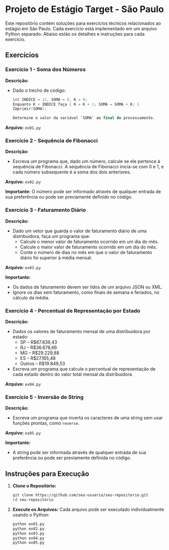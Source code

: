 # Projeto de Estágio Target - São Paulo

Este repositório contém soluções para exercícios técnicos relacionados ao estágio em São Paulo. Cada exercício está implementado em um arquivo Python separado. Abaixo estão os detalhes e instruções para cada exercício.

## Exercícios

### Exercício 1 - Soma dos Números

**Descrição:**
- Dado o trecho de código:
  ```cpp
  int INDICE = 13, SOMA = 0, K = 0;
  Enquanto K < INDICE faça { K = K + 1; SOMA = SOMA + K; }
  Imprimir(SOMA);

  Determine o valor da variável `SOMA` ao final do processamento.

**Arquivo:** `ex01.py`

### Exercício 2 - Sequência de Fibonacci

**Descrição:**
- Escreva um programa que, dado um número, calcule se ele pertence à sequência de Fibonacci. A sequência de Fibonacci inicia-se com 0 e 1, e cada número subsequente é a soma dos dois anteriores.

**Arquivo:** `ex02.py`

**Importante:** O número pode ser informado através de qualquer entrada de sua preferência ou pode ser previamente definido no código.

### Exercício 3 - Faturamento Diário

**Descrição:**
- Dado um vetor que guarda o valor de faturamento diário de uma distribuidora, faça um programa que:
  - Calcule o menor valor de faturamento ocorrido em um dia do mês.
  - Calcule o maior valor de faturamento ocorrido em um dia do mês.
  - Conte o número de dias no mês em que o valor de faturamento diário foi superior à média mensal.

**Arquivo:** `ex03.py`

**Importante:**
- Os dados de faturamento devem ser lidos de um arquivo JSON ou XML.
- Ignore os dias sem faturamento, como finais de semana e feriados, no cálculo da média.

### Exercício 4 - Percentual de Representação por Estado

**Descrição:**
- Dados os valores de faturamento mensal de uma distribuidora por estado:
  - SP – R$67.836,43
  - RJ – R$36.678,66
  - MG – R$29.229,88
  - ES – R$27.165,48
  - Outros – R$19.849,53
- Escreva um programa que calcule o percentual de representação de cada estado dentro do valor total mensal da distribuidora.

**Arquivo:** `ex04.py`

### Exercício 5 - Inversão de String

**Descrição:**
- Escreva um programa que inverta os caracteres de uma string sem usar funções prontas, como `reverse`.

**Arquivo:** `ex05.py`

**Importante:**
- A string pode ser informada através de qualquer entrada de sua preferência ou pode ser previamente definida no código.

## Instruções para Execução

1. **Clone o Repositório:**
   ```sh
   git clone https://github.com/seu-usuario/seu-repositorio.git
   cd seu-repositorio
   ```

2. **Execute os Arquivos:**
   Cada arquivo pode ser executado individualmente usando o Python:
   ```sh
   python ex01.py
   python ex02.py
   python ex03.py
   python ex04.py
   python ex05.py
   ```
